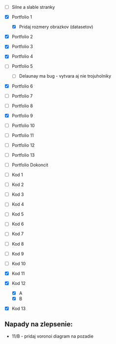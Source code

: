 * [ ] Silne a slable stranky
* [x] Portfolio 1
  * [x] Pridaj rozmery obrazkov (datasetov)
* [x] Portfolio 2
* [x] Portfolio 3
* [x] Portfolio 4
* [ ] Portfolio 5
  * [ ] Delaunay ma bug - vytvara aj nie trojuholniky
* [x] Portfolio 6
* [ ] Portfolio 7
* [ ] Portfolio 8
* [x] Portfolio 9
* [ ] Portfolio 10
* [ ] Portfolio 11
* [ ] Portfolio 12
* [ ] Portfolio 13
* [ ] Portfolio Dokoncit

* [ ] Kod 1
* [ ] Kod 2
* [ ] Kod 3
* [ ] Kod 4
* [ ] Kod 5
* [ ] Kod 6
* [ ] Kod 7
* [ ] Kod 8
* [ ] Kod 9
* [ ] Kod 10
* [x] Kod 11 
* [x] Kod 12
  * [x] A
  * [x] B
* [x] Kod 13

## Napady na zlepsenie:
* 11/B - pridaj voronoi diagram na pozadie
